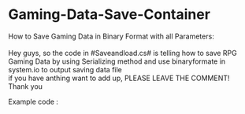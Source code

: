 # Gaming-Data-Save-Container
How to Save Gaming Data in Binary Format with all Parameters: <br/> <br/>
Hey guys, so the code in #Saveandload.cs# is telling how to save RPG Gaming Data by using Serializing method 
and use binaryformate in system.io to output saving data file <br/>
if you have anthing want to add up, PLEASE LEAVE THE COMMENT! <br/>
Thank you<br/>

Example code : <br/>

 
